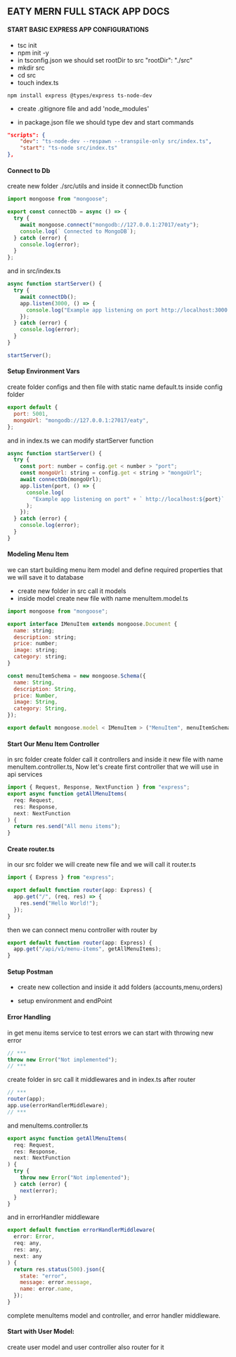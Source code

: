 ## EATY MERN FULL STACK APP DOCS

#### START BASIC EXPRESS APP CONFIGURATIONS

- tsc init
- npm init -y
- in tsconfig.json we should set rootDir to src "rootDir": "./src"
- mkdir src
- cd src
- touch index.ts

```
npm install express @types/express ts-node-dev
```

- create .gitignore file and add 'node_modules'

- in package.json file we should type dev and start commands

```json
"scripts": {
    "dev": "ts-node-dev --respawn --transpile-only src/index.ts",
    "start": "ts-node src/index.ts"
},
```

#### Connect to Db

create new folder ./src/utils and inside it connectDb function

```js
import mongoose from "mongoose";

export const connectDb = async () => {
  try {
    await mongoose.connect("mongodb://127.0.0.1:27017/eaty");
    console.log(` Connected to MongoDB`);
  } catch (error) {
    console.log(error);
  }
};
```

and in src/index.ts

```js
async function startServer() {
  try {
    await connectDb();
    app.listen(3000, () => {
      console.log("Example app listening on port http://localhost:3000!");
    });
  } catch (error) {
    console.log(error);
  }
}

startServer();
```

#### Setup Environment Vars

create folder configs and then file with static name default.ts inside config folder

```js
export default {
  port: 5001,
  mongoUrl: "mongodb://127.0.0.1:27017/eaty",
};
```

and in index.ts we can modify startServer function

```js
async function startServer() {
  try {
    const port: number = config.get < number > "port";
    const mongoUrl: string = config.get < string > "mongoUrl";
    await connectDb(mongoUrl);
    app.listen(port, () => {
      console.log(
        "Example app listening on port" + ` http://localhost:${port}`
      );
    });
  } catch (error) {
    console.log(error);
  }
}
```

#### Modeling Menu Item

we can start building menu item model and define required properties that we will save it to database

- create new folder in src call it models
- inside model create new file with name menuItem.model.ts

```js
import mongoose from "mongoose";

export interface IMenuItem extends mongoose.Document {
  name: string;
  description: string;
  price: number;
  image: string;
  category: string;
}

const menuItemSchema = new mongoose.Schema({
  name: String,
  description: String,
  price: Number,
  image: String,
  category: String,
});

export default mongoose.model < IMenuItem > ("MenuItem", menuItemSchema);
```

#### Start Our Menu Item Controller

in src folder create folder call it controllers and inside it new file with name menuItem.controller.ts, Now let's create first controller that we will use in api services

```js
import { Request, Response, NextFunction } from "express";
export async function getAllMenuItems(
  req: Request,
  res: Response,
  next: NextFunction
) {
  return res.send("All menu items");
}
```

#### Create router.ts

in our src folder we will create new file and we will call it router.ts

```js
import { Express } from "express";

export default function router(app: Express) {
  app.get("/", (req, res) => {
    res.send("Hello World!");
  });
}
```

then we can connect menu controller with router by

```js
export default function router(app: Express) {
  app.get("/api/v1/menu-items", getAllMenuItems);
}
```

#### Setup Postman

- create new collection and inside it add folders (accounts,menu,orders)

- setup environment and endPoint

#### Error Handling

in get menu items service to test errors we can start with throwing new error

```js
// ***
throw new Error("Not implemented");
// ***
```

create folder in src call it middlewares and in index.ts
after router

```js
// ***
router(app);
app.use(errorHandlerMiddleware);
// ***
```

and menuItems.controller.ts

```js
export async function getAllMenuItems(
  req: Request,
  res: Response,
  next: NextFunction
) {
  try {
    throw new Error("Not implemented");
  } catch (error) {
    next(error);
  }
}
```

and in errorHandler middleware

```js
export default function errorHandlerMiddleware(
  error: Error,
  req: any,
  res: any,
  next: any
) {
  return res.status(500).json({
    state: "error",
    message: error.message,
    name: error.name,
  });
}
```
complete menuItems model and controller, and error handler middleware.

#### Start with User Model:
create user model and user controller also router for it